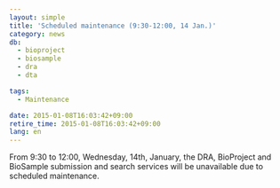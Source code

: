 ```yaml
---
layout: simple
title: 'Scheduled maintenance (9:30-12:00, 14 Jan.)'
category: news
db:
  - bioproject
  - biosample
  - dra
  - dta

tags:
  - Maintenance

date: 2015-01-08T16:03:42+09:00
retire_time: 2015-01-08T16:03:42+09:00
lang: en
---
```


From 9:30 to 12:00, Wednesday, 14th, January, the DRA, BioProject and BioSample submission and search services will be unavailable due to scheduled maintenance.

